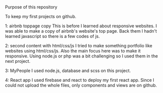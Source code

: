 Purpose of this repository

To keep my first projects on github.

1: airbnb toppage copy
This is before I learned about responsive websites.
I was able to make a copy of airbnb's website's top page.
Back them I hadn't learned javascript so there is a few codes of js.

2: second content with html/css/js
I tried to make something portfolio like websites using html/css/js.
Also the main focus here was to make it responsive.
Using node.js or php was a bit challenging so I used them in the next project.

3: MyPeople
I used node.js, database and scss on this project.

4: React app
I used firebase and react to deploy my first react app.
Since I could not upload the whole files, only components and views are on github.
